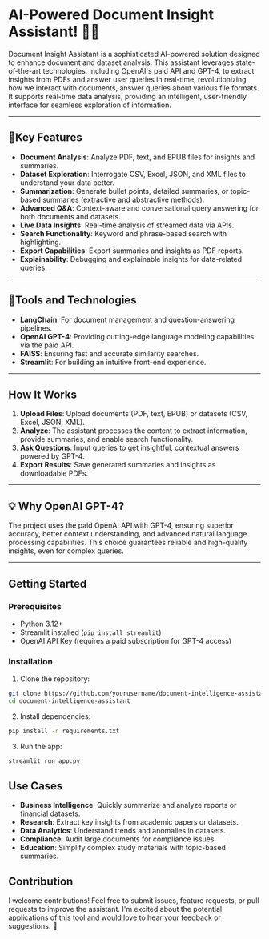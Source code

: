 # AI-Powered Document Insight Assistant! 📄🤖

Document Insight Assistant is a sophisticated AI-powered solution designed to enhance document and dataset analysis. This assistant leverages state-of-the-art technologies, including OpenAI's paid API and GPT-4, to extract insights from PDFs and answer user queries in real-time, revolutionizing how we interact with documents,   answer queries about various file formats. It supports real-time data analysis, providing an intelligent, user-friendly interface for seamless exploration of information.

---

## 🚀Key Features

- **Document Analysis**: Analyze PDF, text, and EPUB files for insights and summaries.
- **Dataset Exploration**: Interrogate CSV, Excel, JSON, and XML files to understand your data better.
- **Summarization**: Generate bullet points, detailed summaries, or topic-based summaries (extractive and abstractive methods).
- **Advanced Q&A**: Context-aware and conversational query answering for both documents and datasets.
- **Live Data Insights**: Real-time analysis of streamed data via APIs.
- **Search Functionality**: Keyword and phrase-based search with highlighting.
- **Export Capabilities**: Export summaries and insights as PDF reports.
- **Explainability**: Debugging and explainable insights for data-related queries.

---

## 🔧Tools and Technologies

- **LangChain**: For document management and question-answering pipelines.
- **OpenAI GPT-4**: Providing cutting-edge language modeling capabilities via the paid API.
- **FAISS**: Ensuring fast and accurate similarity searches.
- **Streamlit**: For building an intuitive front-end experience.

---

## How It Works

1. **Upload Files**: Upload documents (PDF, text, EPUB) or datasets (CSV, Excel, JSON, XML).
2. **Analyze**: The assistant processes the content to extract information, provide summaries, and enable search functionality.
3. **Ask Questions**: Input queries to get insightful, contextual answers powered by GPT-4.
4. **Export Results**: Save generated summaries and insights as downloadable PDFs.

---

## 💡 **Why OpenAI GPT-4?**
The project uses the paid OpenAI API with GPT-4, ensuring superior accuracy, better context understanding, and advanced natural language processing capabilities. This choice guarantees reliable and high-quality insights, even for complex queries.

---


## Getting Started

### Prerequisites

- Python 3.12+
- Streamlit installed (`pip install streamlit`)
- OpenAI API Key (requires a paid subscription for GPT-4 access)

### Installation

1. Clone the repository:
 ```bash
 git clone https://github.com/yourusername/document-intelligence-assistant.git
 cd document-intelligence-assistant
 ```
2. Install dependencies:
```bash
pip install -r requirements.txt
```

3. Run the app:
```bash
streamlit run app.py
```

## **Use Cases**
- **Business Intelligence**: Quickly summarize and analyze reports or financial datasets.
- **Research**: Extract key insights from academic papers or datasets.
- **Data Analytics**: Understand trends and anomalies in datasets.
- **Compliance**: Audit large documents for compliance issues.
- **Education**: Simplify complex study materials with topic-based summaries.

## Contribution
I welcome contributions! Feel free to submit issues, feature requests, or pull requests to improve the assistant. I'm excited about the potential applications of this tool and would love to hear your feedback or suggestions. 🚀

